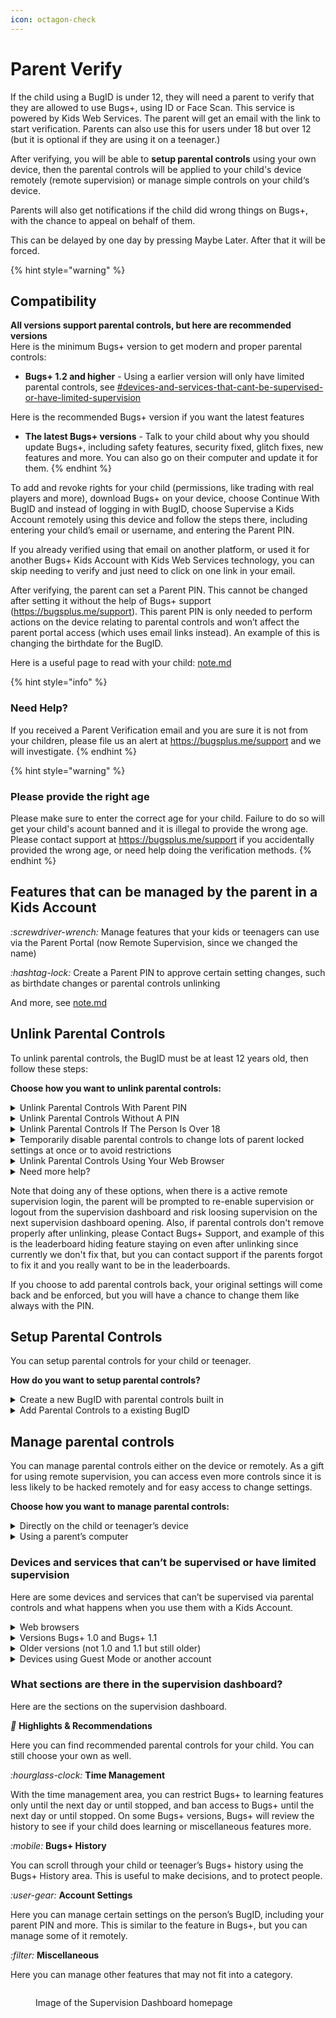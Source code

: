 ```yaml
---
icon: octagon-check
---
```


# Parent Verify

If the child using a BugID is under 12, they will need a parent to verify that they are allowed to use Bugs+, using ID or Face Scan. This service is powered by Kids Web Services. The parent will get an email with the link to start verification. Parents can also use this for users under 18 but over 12 (but it is optional if they are using it on a teenager.)

After verifying, you will be able to **setup parental controls** using your own device, then the parental controls will be applied to your child's device remotely (remote supervision) or manage simple controls on your child‘s device.

Parents will also get notifications if the child did wrong things on Bugs+, with the chance to appeal on behalf of them.

This can be delayed by one day by pressing Maybe Later. After that it will be forced.

{% hint style="warning" %}
## **Compatibility**

**All versions support parental controls, but here are recommended versions**\
Here is the minimum Bugs+ version to get modern and  proper parental controls:

* **Bugs+ 1.2 and higher** - Using a earlier version will only have limited parental controls, see [#devices-and-services-that-cant-be-supervised-or-have-limited-supervision](./#devices-and-services-that-cant-be-supervised-or-have-limited-supervision "mention")

Here is the recommended Bugs+ version if you want the latest features

* **The latest Bugs+ versions** - Talk to your child about why you should update Bugs+, including safety features, security fixed, glitch fixes, new features and more. You can also go on their computer and update it for them.
{% endhint %}

To add and revoke rights for your child (permissions, like trading with real players and more), download Bugs+ on your device, choose Continue With BugID and instead of logging in with BugID, choose Supervise a Kids Account remotely using this device and follow the steps there, including entering your child’s email or username, and entering the Parent PIN.

If you already verified using that email on another platform, or used it for another Bugs+ Kids Account with Kids Web Services technology, you can skip needing to verify and just need to click on one link in your email.

After verifying, the parent can set a Parent PIN. This cannot be changed after setting it without the help of Bugs+ support (https://bugsplus.me/support). This parent PIN is only needed to perform actions on the device relating to parental controls and won’t affect the parent portal access (which uses email links instead). An example of this is changing the birthdate for the BugID.

Here is a useful page to read with your child: [note.md](note.md "mention")

{% hint style="info" %}
### Need Help?

If you received a Parent Verification email and you are sure it is not from your children, please file us an alert at https://bugsplus.me/support and we will investigate.
{% endhint %}

{% hint style="warning" %}
### Please provide the right age

Please make sure to enter the correct age for your child. Failure to do so will get your child's acount banned and it is illegal to provide the wrong age. Please contact support at https://bugsplus.me/support if you accidentally provided the wrong age, or need help doing the verification methods.&#x20;
{% endhint %}

## Features that can be managed by the parent in a Kids Account

<i class="fa-screwdriver-wrench">:screwdriver-wrench:</i> Manage features that your kids or teenagers can use via the Parent Portal (now Remote Supervision, since we changed the name)

<i class="fa-hashtag-lock">:hashtag-lock:</i> Create a Parent PIN to approve certain setting changes, such as birthdate changes or parental controls unlinking

And more, see [note.md](note.md "mention")

## Unlink Parental Controls

To unlink parental controls, the BugID must be at least 12 years old, then follow these steps:

**Choose how you want to unlink parental controls:**

<details>

<summary>Unlink Parental Controls With Parent PIN</summary>

To unlink parental controls with a Parent PIN, follow these steps:

1. Go to the Account tab (the person icon)
2. Press Account Settings
3. Press Parental Controls
4. Press Unlink Parental Controls
5. Press "My Parent Is Here, Next Step" on the popup
6. Enter your Parent PIN
7. Press Approve
8. Press Next
9. On newer versions, you will need to do the parental consent & privacy steps like verifying you are a parent, looking at info and more. Due to privacy and security laws, skipping this will make Bugs+ unusable and erasing data will be required to continue using Bugs+, so make sure not to skip it.
10. Parental Controls will be unlinked!

**Or, use a device that is setup for remote supervision management:**

1. On the supervision homepage, press Account Settings
2. Press About Supervision
3. Press Under Learn More About Parental Controls, press Disable Parental Controls For This Account
4. Enter your Parent PIN
5. Press Approve
6. Press Next
7. Press Sign Out

1) Parental controls will be unlinked, and you will be signed out of the supervision dashboard

{% hint style="info" %}
If Explore Options To Remove Parental Controls or nothing appears instead of remove parental controls, then the account is under 12. Clicking the explore options instead of remove parental controls will ask you to make settings less stricter, wait, or  change the birthdate before unlinking.
{% endhint %}

</details>

<details>

<summary>Unlink Parental Controls Without A PIN</summary>

To unlink parental controls without using a Parent PIN (useful if you forgot the PIN), please note that before the parental controls will be unlinked a siren noise will play on your device at the volume of what you set on your device (so make sure to turn off the volume), and note that the user will get banned until the next day starts as a punishment. To do this, follow these steps:

1. Go to the Account tab (the person icon)
2. Press Account Settings

1) Press Parental Controls
2) Press Unlink Parental Controls
3) Press "Unlink parental controls without parent"
4) Read the note carefully and press "Acknowledge & Unlink Parental Controls"
5) Wait for the 1 minute timer to finish, please don't close the page or window while the timer is on
6) The siren noise will go off, the user will get banned for a day and the parental controls will turn off.

**Changed your mind but the countdown did not finish yet?** Press the Cancel button at the bottom of the countdown to cancel.

{% include "../../.gitbook/includes/parental-controls-unlinking-timer-method.md" %}

If you want to use another BugID or guest mode during the ban time, perform a Quick Restart by pressing the green flag at the top of the screen, while holding down the D key. Continue holding it even while selecting the buttons on the popup. If you see a popup, press the appropriate buttons on it. Then, you should see a Debug Mode instead of the title screen. Stop holding the key, and if you missed, restart those steps. Then, press the Reset button. Press the confirm button that will appear, then Bugs+ should restart. Now you can login to another account, note that you can login to your Kids Account that with the parental controls you have removed after the next day anytime without loosing any save data.

</details>

<details>

<summary>Unlink Parental Controls If The Person Is Over 18</summary>

You can also change your birthdate to over 18 to remove parental controls, this also requires the Parent PIN. Learn more at [change-bugid-account-birthdate.md](../../bugid/change-bugid-account-birthdate.md "mention").

After reaching that age (if you did not use the birthdate changing step it needs to be done manually), we won’t alert you, but you can follow these steps to unlink parental controls:

1. Go to the Account Tab (the person icon)
2. Press Account Settings
3. Press Parental Controls
4. Press Unlink Parental Controls
5. Press Next
6. Press Next again
7. Press Approve
8. Bugs+ will restart and Parental Controls will be removed with a very tiny chance of it being added back by the parent since we may prevent it. Your account won’t get banned, there will be no siren, and there will be no timer!

</details>

<details>

<summary>Temporarily disable parental controls to change lots of parent locked settings at once or to avoid restrictions</summary>

If you only need to remove parental controls for a small amount of time, you can remove it without sitting through the setup process all over again. Please note that the deactivation will expire when Bugs+ is restarted or the green flag icon for restarting is pressed once (not with the D key), and Bugs+ quickly restarts to the title screen. This is for one device, but you can temporarily deactivate it for other devices as well. This also requires the Parent PIN.

**Follow these steps to make a temporary deactivation**:

1. Go to the Account Tab (the person icon)
2. Press Account Settings
3. Press Parental Controls
4. Press Parental Access Mode
5. Enter your PIN
6. Press Approve on the next screen
7. Parental controls will be deactivated.

If you want to re-activate you can restart Bugs+, use the Green Flag icon at the top, or follow these steps:

1. Go to the Account Tab (the person icon)
2. Press Account Settings
3. Press Parental Controls
4. Press Child Mode. This will only appear if parental controls are enabled but deactivated.
5. No other steps needed, you can continue using it just like before you deactivated it

{% hint style="warning" %}
We found out that it won’t work and won’t show up on Bugs+ 1.0 and 1.1, please use the latest version!
{% endhint %}

</details>

<details>

<summary>Unlink Parental Controls Using Your Web Browser</summary>

If all the above fails, you can also remove supervision from your browser. Note that the account will still be banned for a day, but a siren noise won’t play. So we recommend either using the device or using remote supervision if you know the PIN.

Steps (please note this is currently coming soon at the time of writing, it may work it may not work):

1. Go to [Bugs+ Supervision Opt Out - http://bugsplus.me/supervision-opt-out](http://bugsplus.me/supervision-opt-out)
2. Select Next
3. Enter your UserID. You can find this on most AI Summary cards on your profile, by going to Community (cell phone tower icon), click user profiles and click My Profile (if you are using guest mode or another account enter your username \[only works for public profiles for viewing other people’s profiles unless you friended them]) and scroll to the BugAI User AI Summary and locate the userid if displayed after it finished loading. No password will be required.
4. Read what supervision actually means and click Unlink.
5. Read the note saying about the 1 day ban, check the checkboxes and click the OK button.
6. Your devices should get banned and the parental controls should get unlinked. A timer won’t play though.

</details>

<details>

<summary>Need more help?</summary>

You can contact Bugs+ Support for more help. Don’t attempt to mod Bugs+ to unlink it.

</details>

Note that doing any of these options, when there is a active remote supervision login, the parent will be prompted to re-enable supervision or logout from the supervision dashboard and risk loosing supervision on the next supervision dashboard opening. Also, if parental controls don't remove properly after unlinking, please Contact Bugs+ Support, and example of this is the leaderboard hiding feature staying on even after unlinking since currently we don't fix that, but you can contact support if the parents forgot to fix it and you really want to be in the leaderboards.

If you choose to add parental controls back, your original settings will come back and be enforced, but you will have a chance to change them like always with the PIN.

## Setup Parental Controls

You can setup parental controls for your child or teenager.

**How do you want to setup parental controls?**

<details>

<summary>Create a new BugID with parental controls built in</summary>

If you want to create a shiny new BugID for your child that comes with parental controls, simply choose Continue use With BugID on the sign up screen. Is your child currently signed out but is using Guest Mode? Go to the Account tab (the person icon) and press Merge Data To BugID. If you did both of those, choose the birthdate of your child or teenager. Bugs+ supports parental controls for under 18 years old, with no minimum age requirement. Past that age, Bugs+ parental controls may get disabled. Then, verify your age and setup parental controls. Make the most of it by using your computer as the parental controls remote, which grants remote access and more controls.

</details>

<details>

<summary>Add Parental Controls to a existing BugID</summary>

Follow the steps to setup parental controls on a under 18 account:

1. Go to the Account Tab (the person icon)
2. Press Account Settings
3. Press Setup Parental Controls
4. Press Next
5. Press Verify Now and verify your age to verify you are a parent of that child or teenager.
6. One recommendation will popup about choosing who your child can trade with, press Select and change the setting, or press Skip and ignore it.
7. Setup parental controls! Also, consider downloading Bugs+ on your personal laptop and controlling parental controls remotely. (we will even gift you more controls!)

{% hint style="warning" %}
Not supported on Bugs+ 1.0 and 1.1, so make sure to update, but you can still contact support to enable it if you can’t update.
{% endhint %}

</details>

## Manage parental controls

You can manage parental controls either on the device or remotely. As a gift for using remote supervision, you can access even more controls since it is less likely to be hacked remotely and for easy access to change settings.

**Choose how you want to manage parental controls:**

<details>

<summary>Directly on the child or teenager’s device</summary>

You can manage certain parental controls on directly on their device by following the following steps:

1. Go to the Account tab (the person icon)
2. On newer Bugs+ versions, Select Account Settings or on older versions, choose from Settings or Account Settings based on what you want to manage
3. On newer versions, select Parental Controls, or on older versions, select a setting you want to manage like you normally set settings
4. On older versions, Enter your Parent PIN if prompted
5. On newer versions, select a parental controls setting to manage, then Enter your Parent PIN when prompted

{% hint style="info" %}
Some features you are used to seeing won’t show on their device since you need to use remote supervision to access more parental controls
{% endhint %}

### When using their device instead of yours, only these parental controls are available:

<i class="fa-sliders-up">:sliders-up:</i> Configure a limited range of parental settings, such as trading (other configurations may not be available)

<i class="fa-hourglass-clock">:hourglass-clock:</i> Enforce learning features only until the end of the day or until stopped using the Parent PIN (only on some older versions not 1.0 or 1.1, so that’s another reason we encourage you to sign up for the remote supervision)

To unlock more control, consider remotely changing settings alongside changing it directly.

</details>

<details>

<summary>Using a parent’s computer</summary>

Remotely managing parental controls gives more control over their kids and teenagers since they can manage it even when they don’t have their device nearby, and since there is more features.

**On a parent’s computer, follow these steps:**

1. Download Bugs+ if you don’t already have it on your computer
2. Press Continue With BugID
3. Instead of signing in, select Supervise a Kids Account remotely using this device
4. When prompted, enter your kid or teenager’s username or login email
5. Enter the Parent PIN when prompted
6. Press Start
7. A supervision dashboard should show up, manage your settings there

{% hint style="warning" %}
Wondering why controls are not working? Does your child have Bugs+ 1.0 or 1.1? Then only a small amount (1 or 2) of controls remotely supervised will work, and your child may be changing it. For example, using the disabling trades won’t take effect, but friends only mode will work but that’s only who can friend that person not who they can trade with unlike other versions.
{% endhint %}

</details>

### Devices and services that can’t be supervised or have limited supervision

Here are some devices and services that can’t be supervised via parental controls and what happens when you use them with a Kids Account.

<details>

<summary>Web browsers</summary>

Web browsers that are used to login to only a BugID and not a BugID and Bugs+ at the same time can’t be properly supervised with parental controls, so please use your device’s built in controls and block pages that only use web browsers if you care about this (don’t block the Bugs+ login page).

**None of your controls will be enforced if your child uses their browser. Please speak to the supervised user about if it is abused.**

</details>

<details>

<summary>Versions Bugs+ 1.0 and Bugs+ 1.1</summary>

Bugs+ 1.0 and 1.1 only support limited supervision, so please take care when using those versions, and update your version to the latest at https://bugsplus.me/page?p=download since those versions don’t have update alerts. This is since those versions are early versions of Bugs+ and before proper parental controls.

**Here’s the only settings that we enforce on those versions:**

* Built-in required restrictions that everyone has, including no trade directories, and no direct link to the Bugs+ Forum
* Parent PIN for disabling parental controls and changing the birthdate
* Can’t Update? You can change the settings yourself but they can be changed by your supervised user and does not include the dedicated version for parental control purposes

**Other key points that don’t fit into the unenforced restrictions category:**

* Parental controls can’t be added again or added after skipping the parental controls setup at the start without Bugs+ Support on those versions
* The Parental Controls tab won’t be available, so to unlink controls on those versions, go to Account Settings, press Account Details, press Kids Account Settings, and follow the instructions
* Remote supervision will be available to open but won’t be enforced
* Check Your Child’s Bugs+ Version: Your child may of got Bugs+ earlier, since we don’t provide download links to older versions of Bugs+, or they are not deleting the old versions and are using it as a parental controls bypassing system but you can fix it. Make sure there is a notice on the homepage shoeing something like “This BugID Is Supervised Via Bugs+ Parental Controls!”. Don’t see it? Update and check parental controls settings. You can also use the Check For Updates button on the Home tab (the house icon).

</details>

<details>

<summary>Older versions (not 1.0 and 1.1 but still older)</summary>

Parental controls will work just like it used to on older versions, but if you want to use newer controls or encourage more learning with more features, then you are better of installing updates.

</details>

<details>

<summary>Devices using Guest Mode or another account</summary>

Guest Mode devices or other accounts (unless supervised, but parental controls will be separate) won’t have your supervision settings at all, so make sure to talk to your child about it and find parental controls to approve sign ins and sign outs if available, check in your supervision dashboard.

</details>

### What sections are there in the supervision dashboard?

Here are the sections on the supervision dashboard.

<i class="fa-stars">:stars:</i> **Highlights & Recommendations**

Here you can find recommended parental controls for your child. You can still choose your own as well.

<i class="fa-hourglass-clock">:hourglass-clock:</i> **Time Management**

With the time management area, you can restrict Bugs+ to learning features only until the next day or until stopped, and ban access to Bugs+ until the next day or until stopped. On some Bugs+ versions, Bugs+ will review the history to see if your child does learning or miscellaneous features more.

<i class="fa-mobile">:mobile:</i> **Bugs+ History**

You can scroll through your child or teenager’s Bugs+ history using the Bugs+ History area. This is useful to make decisions, and to protect people.

<i class="fa-user-gear">:user-gear:</i> **Account Settings**

Here you can manage certain settings on the person’s BugID, including your parent PIN and more. This is similar to the feature in Bugs+, but you can manage some of it remotely.

<i class="fa-filter">:filter:</i> **Miscellaneous**

Here you can manage other features that may not fit into a category.

<figure><img src="../../.gitbook/assets/Image 1-9-2025 at 2.44 pm.png" alt=""><figcaption><p>Image of the Supervision Dashboard homepage</p></figcaption></figure>
